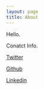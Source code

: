```yaml
---
layout: page
title: About
---
```


Hello.

Conatct Info.

[Twitter](https://twitter.com/A_l_dan)

[Github](https://github.com/A-I-dan)

[Linkedin](https://www.linkedin.com/in/aidan-wilson-710314174/)
